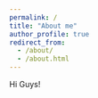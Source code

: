 ```yaml
---
permalink: /
title: "About me"
author_profile: true
redirect_from: 
  - /about/
  - /about.html
---
```


Hi Guys!